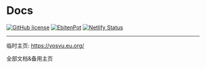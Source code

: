 # Docs

[![GitHub license](https://img.shields.io/github/license/YOSVU/docs?style=flat-square)](https://github.com/YOSVU/docs/blob/master/LICENSE)
[![EbitenPot](https://img.shields.io/badge/YOSVU-官方项目-red?style=flat-square)](https://github.com/YOSVU)
[![Netlify Status](https://api.netlify.com/api/v1/badges/e6c6d655-f53c-445e-bdc9-b8fdc7de55df/deploy-status)](https://app.netlify.com/sites/yosvu/deploys)


---



临时主页: <https://yosvu.eu.org/>

全部文档&备用主页

